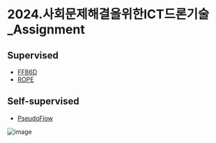 # 2024.사회문제해결을위한ICT드론기술_Assignment

## Supervised
- [FFB6D](https://github.com/2seung0708/2024.ICT_Assignment/tree/main/FFB6D/FFB6D)
- [ROPE](https://github.com/2seung0708/2024.ICT_Assignment/tree/main/ROPE)

## Self-supervised
- [PseudoFlow](https://github.com/2seung0708/2024.ICT_Assignment/tree/main/PseudoFlow)


![image](https://github.com/2seung0708/2024.ICT_Assignment/assets/70506563/44be34cb-b42b-4af8-9009-9041811cba40)
